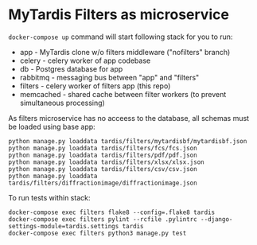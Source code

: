 # MyTardis Filters as microservice

`docker-compose up` command will start following stack for you to run:
- app - MyTardis clone w/o filters middleware ("nofilters" branch)
- celery - celery worker of app codebase
- db - Postgres database for app
- rabbitmq - messaging bus between "app" and "filters"
- filters - celery worker of filters app (this repo)
- memcached - shared cache between filter workers (to prevent simultaneous processing)

As filters microservice has no acceess to the database, all schemas must be loaded using base app:
```
python manage.py loaddata tardis/filters/mytardisbf/mytardisbf.json
python manage.py loaddata tardis/filters/fcs/fcs.json
python manage.py loaddata tardis/filters/pdf/pdf.json
python manage.py loaddata tardis/filters/xlsx/xlsx.json
python manage.py loaddata tardis/filters/csv/csv.json
python manage.py loaddata tardis/filters/diffractionimage/diffractionimage.json
```

To run tests within stack:
```
docker-compose exec filters flake8 --config=.flake8 tardis
docker-compose exec filters pylint --rcfile .pylintrc --django-settings-module=tardis.settings tardis
docker-compose exec filters python3 manage.py test
```

